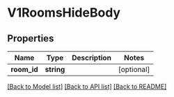 # V1RoomsHideBody

## Properties
Name | Type | Description | Notes
------------ | ------------- | ------------- | -------------
**room_id** | **string** |  | [optional] 

[[Back to Model list]](../../README.md#documentation-for-models) [[Back to API list]](../../README.md#documentation-for-api-endpoints) [[Back to README]](../../README.md)


